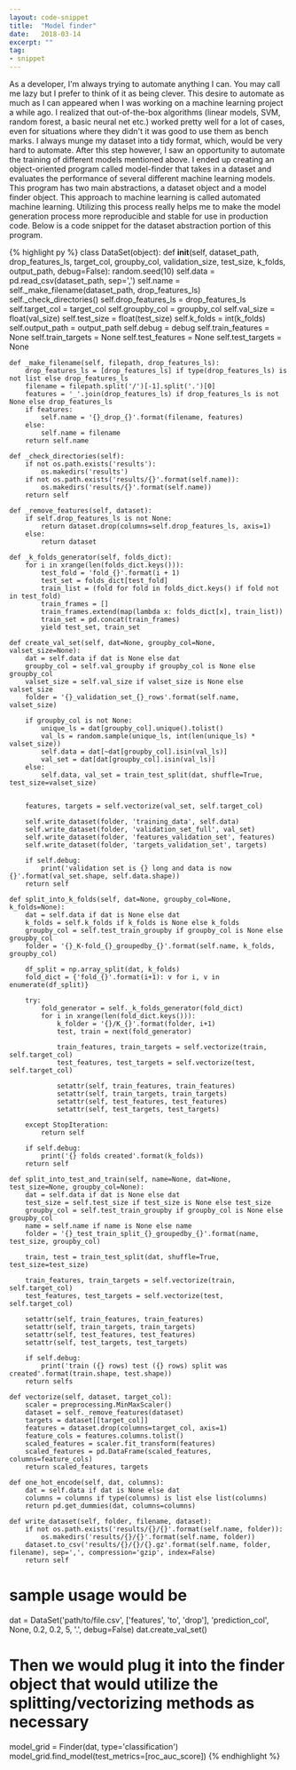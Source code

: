 ```yaml
---
layout: code-snippet
title:  "Model finder"
date:   2018-03-14
excerpt: ""
tag:
- snippet
---
```

As a developer, I'm always trying to automate anything I can. You may call me lazy but I prefer to think of it as being clever. This desire to automate as much as I can appeared when I was working on a machine learning project a while ago. I realized that out-of-the-box algorithms (linear models, SVM, random forest, a basic neural net etc.) worked pretty well for a lot of cases, even for situations where they didn't it was good to use them as bench marks. I always munge my dataset into a tidy format, which, would be very hard to automate. After this step however, I saw an opportunity to automate the training of different models mentioned above. I ended up creating an object-oriented program called model-finder that takes in a dataset and evaluates the performance of several different machine learning models. This program has two main abstractions, a dataset object and a model finder object. This approach to machine learning is called automated machine learning. Utilizing this process really helps me to make the model generation process more reproducible and stable for use in production code. Below is a code snippet for the dataset abstraction portion of this program. 

{% highlight py %}
class DataSet(object):
    def __init__(self, dataset_path, drop_features_ls, target_col, groupby_col, validation_size, test_size, k_folds, output_path, debug=False):
        random.seed(10)
        self.data = pd.read_csv(dataset_path, sep=',')
        self.name = self._make_filename(dataset_path, drop_features_ls)
        self._check_directories()
        self.drop_features_ls = drop_features_ls
        self.target_col = target_col
        self.groupby_col = groupby_col
        self.val_size = float(val_size)
        self.test_size = float(test_size)
        self.k_folds = int(k_folds)
        self.output_path = output_path
        self.debug = debug
        self.train_features = None
        self.train_targets = None
        self.test_features = None
        self.test_targets = None

    def _make_filename(self, filepath, drop_features_ls):
        drop_features_ls = [drop_features_ls] if type(drop_features_ls) is not list else drop_features_ls
        filename = filepath.split('/')[-1].split('.')[0]
        features = '_'.join(drop_features_ls) if drop_features_ls is not None else drop_features_ls
        if features:
            self.name = '{}_drop_{}'.format(filename, features)
        else:
            self.name = filename
        return self.name

    def _check_directories(self):
        if not os.path.exists('results'):
            os.makedirs('results')
        if not os.path.exists('results/{}'.format(self.name)):
            os.makedirs('results/{}'.format(self.name))
        return self

    def _remove_features(self, dataset):
        if self.drop_features_ls is not None:
            return dataset.drop(columns=self.drop_features_ls, axis=1)
        else:
            return dataset

    def _k_folds_generator(self, folds_dict):
        for i in xrange(len(folds_dict.keys())):
            test_fold = 'fold_{}'.format(i + 1)
            test_set = folds_dict[test_fold]
            train_list = (fold for fold in folds_dict.keys() if fold not in test_fold)
            train_frames = []
            train_frames.extend(map(lambda x: folds_dict[x], train_list))
            train_set = pd.concat(train_frames)
            yield test_set, train_set

    def create_val_set(self, dat=None, groupby_col=None, valset_size=None):
        dat = self.data if dat is None else dat
        groupby_col = self.val_groupby if groupby_col is None else groupby_col
        valset_size = self.val_size if valset_size is None else valset_size
        folder = '{}_validation_set_{}_rows'.format(self.name, valset_size)

        if groupby_col is not None:
            unique_ls = dat[groupby_col].unique().tolist()
            val_ls = random.sample(unique_ls, int(len(unique_ls) * valset_size))
            self.data = dat[~dat[groupby_col].isin(val_ls)]
            val_set = dat[dat[groupby_col].isin(val_ls)]
        else:
            self.data, val_set = train_test_split(dat, shuffle=True, test_size=valset_size)


        features, targets = self.vectorize(val_set, self.target_col)

        self.write_dataset(folder, 'training_data', self.data)
        self.write_dataset(folder, 'validation_set_full', val_set)
        self.write_dataset(folder, 'features_validation_set', features)
        self.write_dataset(folder, 'targets_validation_set', targets)

        if self.debug:
            print('validation set is {} long and data is now {}'.format(val_set.shape, self.data.shape))
        return self

    def split_into_k_folds(self, dat=None, groupby_col=None, k_folds=None):
        dat = self.data if dat is None else dat
        k_folds = self.k_folds if k_folds is None else k_folds
        groupby_col = self.test_train_groupby if groupby_col is None else groupby_col
        folder = '{}_K-fold_{}_groupedby_{}'.format(self.name, k_folds, groupby_col)

        df_split = np.array_split(dat, k_folds)
        fold_dict = {'fold_{}'.format(i+1): v for i, v in enumerate(df_split)}

        try:
            fold_generator = self._k_folds_generator(fold_dict)
            for i in xrange(len(fold_dict.keys())):
                k_folder = '{}/K_{}'.format(folder, i+1)
                test, train = next(fold_generator)

                train_features, train_targets = self.vectorize(train, self.target_col)
                test_features, test_targets = self.vectorize(test, self.target_col)

                setattr(self, train_features, train_features)
		        setattr(self, train_targets, train_targets)
		        setattr(self, test_features, test_features)
		        setattr(self, test_targets, test_targets)

        except StopIteration:
            return self

        if self.debug:
            print('{} folds created'.format(k_folds))
        return self

    def split_into_test_and_train(self, name=None, dat=None, test_size=None, groupby_col=None):
        dat = self.data if dat is None else dat
        test_size = self.test_size if test_size is None else test_size
        groupby_col = self.test_train_groupby if groupby_col is None else groupby_col
        name = self.name if name is None else name
        folder = '{}_test_train_split_{}_groupedby_{}'.format(name, test_size, groupby_col)

        train, test = train_test_split(dat, shuffle=True, test_size=test_size)

        train_features, train_targets = self.vectorize(train, self.target_col)
        test_features, test_targets = self.vectorize(test, self.target_col)

        setattr(self, train_features, train_features)
        setattr(self, train_targets, train_targets)
        setattr(self, test_features, test_features)
        setattr(self, test_targets, test_targets)

        if self.debug:
            print('train ({} rows) test ({} rows) split was created'.format(train.shape, test.shape))
        return selfs

    def vectorize(self, dataset, target_col):
        scaler = preprocessing.MinMaxScaler()
        dataset = self._remove_features(dataset)
        targets = dataset[[target_col]]
        features = dataset.drop(columns=target_col, axis=1)
        feature_cols = features.columns.tolist()
        scaled_features = scaler.fit_transform(features)
        scaled_features = pd.DataFrame(scaled_features, columns=feature_cols)
        return scaled_features, targets

    def one_hot_encode(self, dat, columns):
        dat = self.data if dat is None else dat
        columns = columns if type(columns) is list else list(columns)
        return pd.get_dummies(dat, columns=columns)

    def write_dataset(self, folder, filename, dataset):
        if not os.path.exists('results/{}/{}'.format(self.name, folder)):
            os.makedirs('results/{}/{}'.format(self.name, folder))
        dataset.to_csv('results/{}/{}/{}.gz'.format(self.name, folder, filename), sep=',', compression='gzip', index=False)
        return self

# sample usage would be
dat = DataSet('path/to/file.csv', ['features', 'to', 'drop'], 'prediction_col', None, 0.2, 0.2, 5, '.', debug=False)
dat.create_val_set()

# Then we would plug it into the finder object that would utilize the splitting/vectorizing methods as necessary 
model_grid = Finder(dat, type='classification')
model_grid.find_model(test_metrics=[roc_auc_score])
{% endhighlight %}
